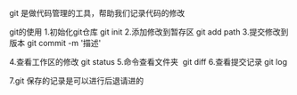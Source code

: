 git 是做代码管理的工具，帮助我们记录代码的修改


git的使用
1.初始化git仓库 git init
2.添加修改到暂存区 git add path
3.提交修改到版本 git commit -m '描述'


4.查看工作区的修改 git status
5.命令查看文件夹  git diff
6.查看提交记录 git log


7.git 保存的记录是可以进行后退请进的

